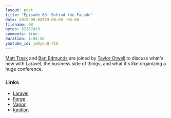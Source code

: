 ```yaml
---
layout: post
title: "Episode 68: Behind the Facade"
date: 2019-09-04T19:00:00 -05:00
filename: 68
bytes: 62267419
comments: true
duration: 1:04:58
youtube_id: jwDyqnQ-7IQ
---
```


[Matt Trask](https://twitter.com/matthewtrask) and [Ben Edmunds](https://twitter.com/benedmunds) are joined by [Taylor Otwell](https://twitter.com/taylorotwell) to discuss what's new with Laravel, the business side of things, and what it's like organizing a huge conference.


### Links

* [Laravel](https://laravel.com/)
* [Forge](https://forge.laravel.com/)
* [Vapor](https://vapor.laravel.com/)
* [Ignition](https://freek.dev/1441-ignition-a-new-error-page-for-laravel)